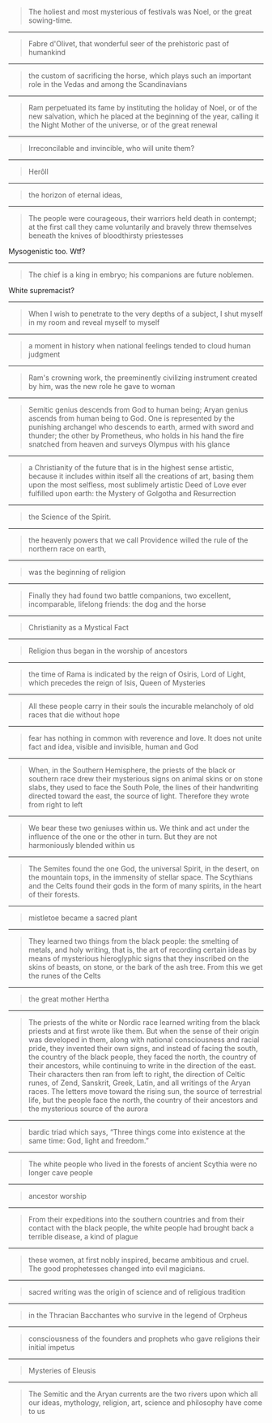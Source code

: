 
> The holiest and most mysterious of festivals was Noel, or the great sowing-time.

***

> Fabre d'Olivet, that wonderful seer of the prehistoric past of humankind

***

> the custom of sacrificing the horse, which plays such an important role in the Vedas and among the Scandinavians

***

> Ram perpetuated its fame by instituting the holiday of Noel, or of the new salvation, which he placed at the beginning of the year, calling it the Night Mother of the universe, or of the great renewal

***

> Irreconcilable and invincible, who will unite them?

***

> Herôll

***

> the horizon of eternal ideas,

***

> The people were courageous, their warriors held death in contempt; at the first call they came voluntarily and bravely threw themselves beneath the knives of bloodthirsty priestesses

Mysogenistic too. Wtf?

***

> The chief is a king in embryo; his companions are future noblemen.

White supremacist?

***

> When I wish to penetrate to the very depths of a subject, I shut myself in my room and reveal myself to myself

***

> a moment in history when national feelings tended to cloud human judgment

***

> Ram's crowning work, the preeminently civilizing instrument created by him, was the new role he gave to woman

***

> Semitic genius descends from God to human being; Aryan genius ascends from human being to God. One is represented by the punishing archangel who descends to earth, armed with sword and thunder; the other by Prometheus, who holds in his hand the fire snatched from heaven and surveys Olympus with his glance

***

> a Christianity of the future that is in the highest sense artistic, because it includes within itself all the creations of art, basing them upon the most selfless, most sublimely artistic Deed of Love ever fulfilled upon earth: the Mystery of Golgotha and Resurrection

***

> the Science of the Spirit.

***

> the heavenly powers that we call Providence willed the rule of the northern race on earth,

***

> was the beginning of religion

***

> Finally they had found two battle companions, two excellent, incomparable, lifelong friends: the dog and the horse

***

> Christianity as a Mystical Fact

***

> Religion thus began in the worship of ancestors

***

> the time of Rama is indicated by the reign of Osiris, Lord of Light, which precedes the reign of Isis, Queen of Mysteries

***

> All these people carry in their souls the incurable melancholy of old races that die without hope

***

> fear has nothing in common with reverence and love. It does not unite fact and idea, visible and invisible, human and God

***

> When, in the Southern Hemisphere, the priests of the black or southern race drew their mysterious signs on animal skins or on stone slabs, they used to face the South Pole, the lines of their handwriting directed toward the east, the source of light. Therefore they wrote from right to left

***

> We bear these two geniuses within us. We think and act under the influence of the one or the other in turn. But they are not harmoniously blended within us

***

> The Semites found the one God, the universal Spirit, in the desert, on the mountain tops, in the immensity of stellar space. The Scythians and the Celts found their gods in the form of many spirits, in the heart of their forests.

***

> mistletoe became a sacred plant

***

> They learned two things from the black people: the smelting of metals, and holy writing, that is, the art of recording certain ideas by means of mysterious hieroglyphic signs that they inscribed on the skins of beasts, on stone, or the bark of the ash tree. From this we get the runes of the Celts

***

> the great mother Hertha

***

> The priests of the white or Nordic race learned writing from the black priests and at first wrote like them. But when the sense of their origin was developed in them, along with national consciousness and racial pride, they invented their own signs, and instead of facing the south, the country of the black people, they faced the north, the country of their ancestors, while continuing to write in the direction of the east. Their characters then ran from left to right, the direction of Celtic runes, of Zend, Sanskrit, Greek, Latin, and all writings of the Aryan races. The letters move toward the rising sun, the source of terrestrial life, but the people face the north, the country of their ancestors and the mysterious source of the aurora

***

> bardic triad which says, “Three things come into existence at the same time: God, light and freedom.”

***

> The white people who lived in the forests of ancient Scythia were no longer cave people

***

> ancestor worship

***

> From their expeditions into the southern countries and from their contact with the black people, the white people had brought back a terrible disease, a kind of plague

***

> these women, at first nobly inspired, became ambitious and cruel. The good prophetesses changed into evil magicians.

***

> sacred writing was the origin of science and of religious tradition

***

> in the Thracian Bacchantes who survive in the legend of Orpheus

***

> consciousness of the founders and prophets who gave religions their initial impetus

***

> Mysteries of Eleusis

***

> The Semitic and the Aryan currents are the two rivers upon which all our ideas, mythology, religion, art, science and philosophy have come to us